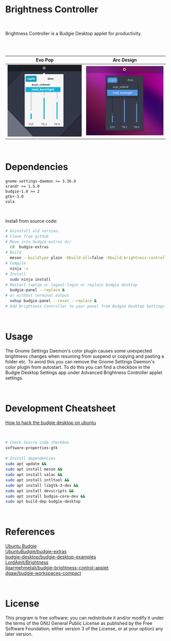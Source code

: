 # Brightness Controller 

<br/>  

Brightness Controller is a Budgie Desktop applet for productivity.

<br/>
<br/>  


Evo Pop                    |  Arc Design
:-------------------------:|:-------------------------:
<img src="./screenshots/screenshot1.png" width="400"/>  |  <img src="./screenshots/screenshot2.png" width="400"/>

<br/>

# Dependencies
```
gnome-settings-daemon >= 3.36.0
xrandr >= 1.5.0
budgie-1.0 >= 2
gtk+-3.0
vala
```

<br/>


Install from source code:

```bash
# Uninstall old version.
# Clone from github
# Move into budgie-extras dir
  cd  budgie-extras
# Build  
  meson --buildtype plain -Dbuild-all=false -Dbuild-brightness-controller=true --prefix=/usr --libdir=/usr/lib --datadir=/usr/share ..
# Compile
  ninja -v
# Install  
  sudo ninja install
# Restart laptop or logout-login or replace budgie desktop 
  budgie-panel --replace & 
# or without terminal output  
  nohup budgie-panel --reset --replace &
# Add Brightness Controller to your panel from Budgie Desktop Settings   
```
<br/>

# Usage

The Gnome Settings Daemon's color plugin causes some unexpected brightness changes when resuming from suspend or copying and pasting a folder etc. 
To avoid this you can remove the Gnome Settings Daemon's color plugin from autostart. 
To do this you can find a checkbox  in the Budgie Desktop Settings app under Advanced Brightness Controller applet settings.

<br/>

# Development Cheatsheet

[How to hack the budgie desktop on ubuntu](https://discourse.ubuntubudgie.org/t/how-to-hack-the-budgie-desktop-on-ubuntu/574)

<br/>

```bash
# Check Source code checkbox
software-properties-gtk

# Install dependencies
sudo apt update &&
sudo apt install meson &&
sudo apt install valac &&
sudo apt install intltool &&
sudo apt install libgtk-3-dev &&
sudo apt install devscripts &&
sudo apt install budgie-core-dev &&
sudo apt build-dep budgie-desktop
```
<br/>

# References

[Ubuntu Budgie](https://ubuntubudgie.org/)
<br/>
[UbuntuBudgie/budgie-extras](https://github.com/UbuntuBudgie/budgie-extras)
<br/>
[budgie-desktop/budgie-desktop-examples](https://github.com/budgie-desktop/budgie-desktop-examples/tree/master/python_project)
<br/>
[LordAmit/Brightness](https://github.com/LordAmit/Brightness)
<br/>
[ilgarmehmetali/budgie-brightness-control-applet](https://github.com/ilgarmehmetali/budgie-brightness-control-applet)
<br/>
[dgaw/budgie-workspaces-compact](https://github.com/dgaw/budgie-workspaces-compact)

<br/>

# License

This program is free software; you can redistribute it and/or modify it under the terms of the GNU General Public License as published by the Free Software Foundation; either version 3 of the License, or at your option) any later version.
